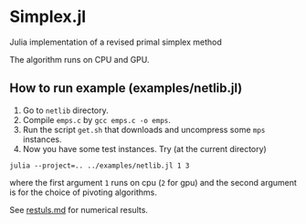 # Simplex.jl
Julia implementation of a revised primal simplex method

The algorithm runs on CPU and GPU.

## How to run example (examples/netlib.jl)

1. Go to `netlib` directory.
1. Compile `emps.c` by `gcc emps.c -o emps`.
1. Run the script `get.sh` that downloads and uncompress some `mps` instances.
1. Now you have some test instances. Try (at the current directory)
```
julia --project=.. ../examples/netlib.jl 1 3
```
where the first argument `1` runs on cpu (`2` for gpu) and the second argument is for the choice of pivoting algorithms.

See [restuls.md](./examples/results.md) for numerical results.
